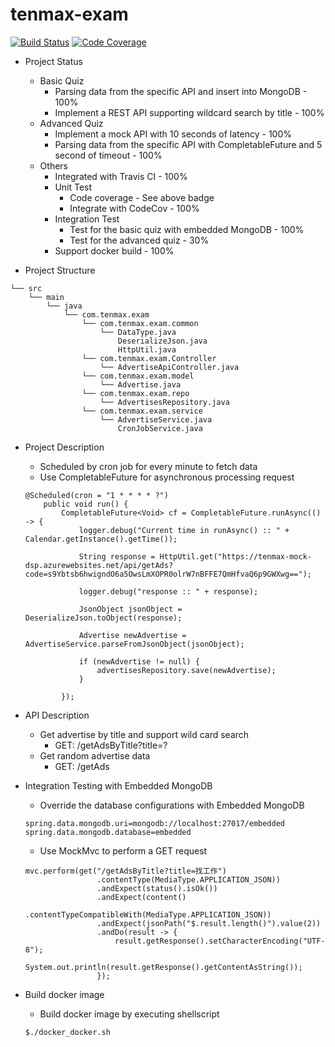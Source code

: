 # tenmax-exam

[![Build Status](https://travis-ci.org/heretse/tenmax-exam.svg?branch=master)](https://travis-ci.org/heretse/tenmax-exam)
[![Code Coverage](https://img.shields.io/codecov/c/github/heretse/tenmax-exam/master.svg)](https://codecov.io/github/heretse/tenmax-exam?branch=master)

* Project Status
    - Basic Quiz
        * Parsing data from the specific API and insert into MongoDB - 100%
        * Implement a REST API supporting wildcard search by title   - 100%
    - Advanced Quiz
        * Implement a mock API with 10 seconds of latency - 100%
        * Parsing data from the specific API with CompletableFuture and 5 second of timeout - 100%  
    - Others
        * Integrated with Travis CI - 100%
        * Unit Test
            - Code coverage - See above badge
            - Integrate with CodeCov - 100% 
        * Integration Test
            - Test for the basic quiz with embedded MongoDB - 100%
            - Test for the advanced quiz - 30%
        * Support docker build - 100%  
        
* Project Structure
```
└── src
    └── main
        └── java
            └── com.tenmax.exam
                └── com.tenmax.exam.common
                    └── DataType.java
                        DeserializeJson.java
                        HttpUtil.java
                └── com.tenmax.exam.Controller
                    └── AdvertiseApiController.java
                └── com.tenmax.exam.model
                    └── Advertise.java
                └── com.tenmax.exam.repo
                    └── AdvertisesRepository.java
                └── com.tenmax.exam.service
                    └── AdvertiseService.java
                        CronJobService.java
```

* Project Description

    - Scheduled by cron job for every minute to fetch data
    - Use CompletableFuture for asynchronous processing request
    ```
    @Scheduled(cron = "1 * * * * ?")
        public void run() {
            CompletableFuture<Void> cf = CompletableFuture.runAsync(() -> {
                logger.debug("Current time in runAsync() :: " + Calendar.getInstance().getTime());
    
                String response = HttpUtil.get("https://tenmax-mock-dsp.azurewebsites.net/api/getAds?code=s9Ybtsb6hwigndO6a5OwsLmXOPR0olrW7nBFFE7QmHfvaQ6p9GWXwg==");
    
                logger.debug("response :: " + response);
    
                JsonObject jsonObject = DeserializeJson.toObject(response);
    
                Advertise newAdvertise = AdvertiseService.parseFromJsonObject(jsonObject);
    
                if (newAdvertise != null) {
                    advertisesRepository.save(newAdvertise);
                }
    
            });
    ```
* API Description
    - Get advertise by title and support wild card search
        * GET: /getAdsByTitle?title=?
    - Get random advertise data
        * GET: /getAds

* Integration Testing with Embedded MongoDB

    - Override the database configurations with Embedded MongoDB
    ```
    spring.data.mongodb.uri=mongodb://localhost:27017/embedded
    spring.data.mongodb.database=embedded
    ```
  
    - Use MockMvc to perform a GET request  
    ```
    mvc.perform(get("/getAdsByTitle?title=找工作")
                    .contentType(MediaType.APPLICATION_JSON))
                    .andExpect(status().isOk())
                    .andExpect(content()
                            .contentTypeCompatibleWith(MediaType.APPLICATION_JSON))
                    .andExpect(jsonPath("$.result.length()").value(2))
                    .andDo(result -> {
                        result.getResponse().setCharacterEncoding("UTF-8");
                        System.out.println(result.getResponse().getContentAsString());
                    });
    ```
  
* Build docker image
    - Build docker image by executing shellscript
    ```
    $./docker_docker.sh
    ```